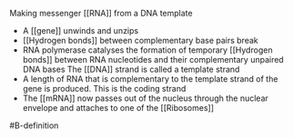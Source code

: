 Making messenger [[RNA]] from a DNA template

- A [[gene]] unwinds and unzips
- [[Hydrogen bonds]] between complementary base pairs break
- RNA polymerase catalyses the formation of temporary [[Hydrogen bonds]] between RNA nucleotides and their complementary unpaired DNA bases The [[DNA]] strand is called a template strand
- A length of RNA that is complementary to the template strand of the gene is produced. This is the coding strand
- The [[mRNA]] now passes out of the nucleus through the nuclear envelope and attaches to one of the [[Ribosomes]]

#B-definition 